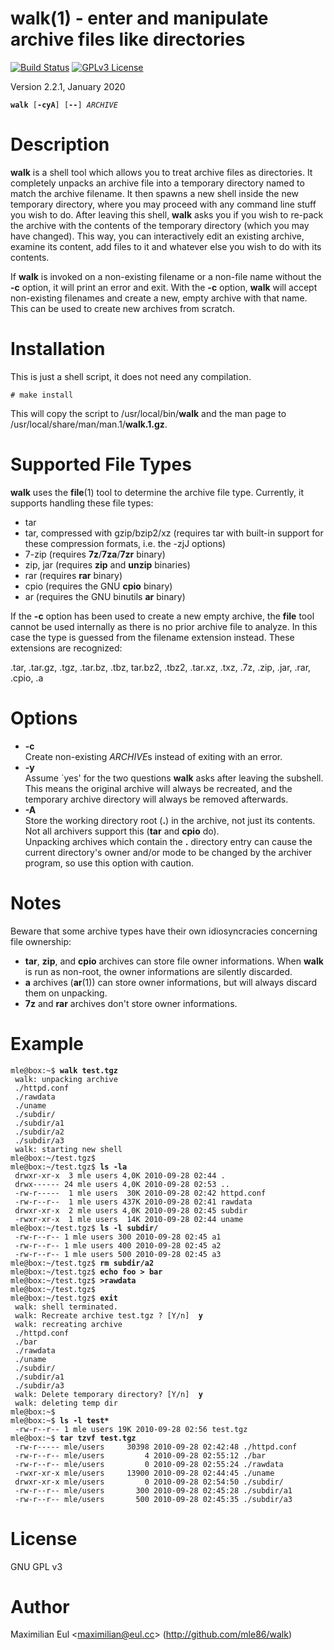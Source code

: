[//]: # (This file was autogenerated from the man page with 'make README.md')

# walk(1) - enter and manipulate archive files like directories

[![Build Status](https://travis-ci.org/mle86/walk.svg?branch=master)](https://travis-ci.org/mle86/walk)
[![GPLv3 License](https://img.shields.io/badge/license-GPL%20v3-498e7f.svg?style=flat)](/COPYING)


Version 2.2.1, January 2020

<pre><code><b>walk</b> [<b>-cyA</b>] [<b>--</b>] <i>ARCHIVE</i></code></pre>

# Description

**walk** is a shell tool
which allows you to treat archive files as directories.
It completely unpacks an archive file
into a temporary directory named to match the archive filename.
It then spawns a new shell inside the new temporary directory,
where you may proceed with any command line stuff you wish to do.
After leaving this shell,
**walk** asks you if you wish to re-pack the archive
with the contents of the temporary directory (which you may have changed).
This way, you can interactively edit an existing archive,
examine its content, add files to it
and whatever else you wish to do with its contents.

If **walk** is invoked on a non-existing filename or a non-file name
without the **-c** option,
it will print an error and exit.
With the **-c** option, **walk** will accept non-existing filenames
and create a new, empty archive with that name.
This can be used to create new archives from scratch.

# Installation

This is just a shell script, it does not need any compilation.

```# make install```

This will copy the script to /usr/local/bin/**walk**
and the man page to /usr/local/share/man/man.1/**walk.1.gz**.



# Supported File Types

**walk** uses the **file**(1) tool to determine the archive file type.
Currently, it supports handling these file types:

* tar
* tar, compressed with gzip/bzip2/xz
  (requires tar with built-in support for these compression formats,
  i.e. the -zjJ options)
* 7-zip
  (requires **7z**/**7za**/**7zr** binary)
* zip, jar
  (requires **zip** and **unzip** binaries)
* rar
  (requires **rar** binary)
* cpio
  (requires the GNU **cpio** binary)
* ar
  (requires the GNU binutils **ar** binary)

If the **-c** option has been used to create a new empty archive,
the **file** tool cannot be used internally
as there is no prior archive file to analyze.
In this case the type is guessed from the filename extension instead.
These extensions are recognized:

 .tar,
 .tar.gz, .tgz,
 .tar.bz, .tbz, tar.bz2, .tbz2,
 .tar.xz, .txz,
 .7z,
 .zip, .jar,
 .rar,
 .cpio,
 .a

# Options


* **-c**  
  Create non-existing *ARCHIVE*s
  instead of exiting with an error.
* **-y**  
  Assume \`yes' for the two questions **walk** asks after leaving the subshell.
  This means the original archive will always be recreated,
  and the temporary archive directory will always be removed afterwards. 
* **-A**  
  Store the working directory root (**.**) in the archive,
  not just its contents.
  Not all archivers support this
  (**tar** and **cpio** do).  
  Unpacking archives which contain the **.** directory entry
  can cause the current directory's owner and/or mode to be changed
  by the archiver program,
  so use this option with caution.

# Notes

Beware that some archive types have their own idiosyncracies
concerning file ownership:

* **tar**, **zip**, and **cpio** archives
  can store file owner informations.
  When **walk** is run as non-root,
  the owner informations are silently discarded.
* **a** archives (**ar**(1)) can store owner informations,
  but will always discard them on unpacking.
* **7z** and **rar** archives don't store owner informations.

# Example


<pre><code>mle@box:~$ <b>walk test.tgz</b>
 walk: unpacking archive
 ./httpd.conf
 ./rawdata
 ./uname
 ./subdir/
 ./subdir/a1
 ./subdir/a2
 ./subdir/a3
 walk: starting new shell
mle@box:~/test.tgz$ 
mle@box:~/test.tgz$ <b>ls -la</b>
 drwxr-xr-x  3 mle users 4,0K 2010-09-28 02:44 .
 drwx------ 24 mle users 4,0K 2010-09-28 02:53 ..
 -rw-r-----  1 mle users  30K 2010-09-28 02:42 httpd.conf
 -rw-r--r--  1 mle users 437K 2010-09-28 02:41 rawdata
 drwxr-xr-x  2 mle users 4,0K 2010-09-28 02:45 subdir
 -rwxr-xr-x  1 mle users  14K 2010-09-28 02:44 uname
mle@box:~/test.tgz$ <b>ls -l subdir/</b>
 -rw-r--r-- 1 mle users 300 2010-09-28 02:45 a1
 -rw-r--r-- 1 mle users 400 2010-09-28 02:45 a2
 -rw-r--r-- 1 mle users 500 2010-09-28 02:45 a3
mle@box:~/test.tgz$ <b>rm subdir/a2</b>
mle@box:~/test.tgz$ <b>echo foo > bar</b>
mle@box:~/test.tgz$ <b>>rawdata</b>
mle@box:~/test.tgz$ 
mle@box:~/test.tgz$ <b>exit</b>
 walk: shell terminated.
 walk: Recreate archive test.tgz ? [Y/n]  <b>y</b>
 walk: recreating archive
 ./httpd.conf
 ./bar
 ./rawdata
 ./uname
 ./subdir/
 ./subdir/a1
 ./subdir/a3
 walk: Delete temporary directory? [Y/n]  <b>y</b>
 walk: deleting temp dir
mle@box:~$ 
mle@box:~$ <b>ls -l test*</b>
 -rw-r--r-- 1 mle users 19K 2010-09-28 02:56 test.tgz
mle@box:~$ <b>tar tzvf test.tgz</b>
 -rw-r----- mle/users     30398 2010-09-28 02:42:48 ./httpd.conf
 -rw-r--r-- mle/users         4 2010-09-28 02:55:12 ./bar
 -rw-r--r-- mle/users         0 2010-09-28 02:55:24 ./rawdata
 -rwxr-xr-x mle/users     13900 2010-09-28 02:44:45 ./uname
 drwxr-xr-x mle/users         0 2010-09-28 02:54:50 ./subdir/
 -rw-r--r-- mle/users       300 2010-09-28 02:45:28 ./subdir/a1
 -rw-r--r-- mle/users       500 2010-09-28 02:45:35 ./subdir/a3
</code></pre>

# License

GNU GPL v3

# Author

Maximilian Eul &lt;[maximilian@eul.cc](mailto:maximilian@eul.cc)>
(http://github.com/mle86/walk)
